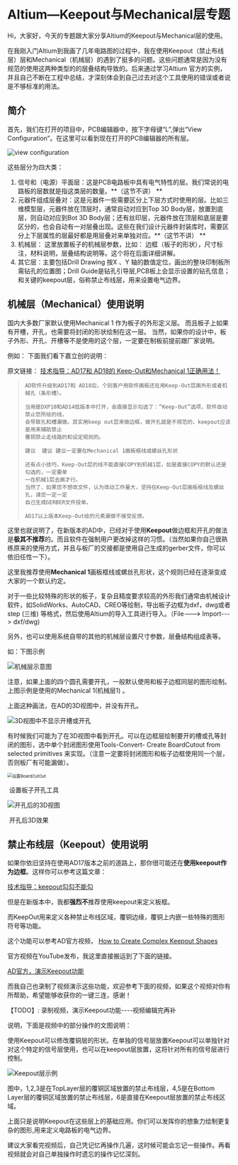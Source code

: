 # Altium—Keepout与Mechanical层专题

Hi，大家好，今天的专题跟大家分享Altium的Keepout与Mechanical层的使用。

在我刚入门Altium到我画了几年电路图的过程中，我在使用Keepout（禁止布线层）层和Mechanical（机械层）的遇到了挺多的问题。这些问题通常是因为没有规范的使用这两种类型的的层叠结构导致的。后来通过学习Altium 官方的实例，并且自己不断在工程中总结，才深刻体会到自己过去对这个工具使用的错误或者说是不够标准的用法。



## 简介

首先，我们在打开的项目中，PCB编辑器中，按下字母键“L”,弹出“View Configuration”。在这里可以看到现在打开的PCB编辑器的所有层。

![view configuration](./media/6-1.png)

这些层分为四大类：

1. 信号和（电源）平面层：这是PCB电路板中具有电气特性的层。我们常说的电路板的层数就是指这类层的数量。**（这节不讲） **
2. 元器件组成层叠对：这是元器件一些需要区分上下层方式时使用的层。比如三维模型层，元器件放在顶层时，通常自动对应到Top 3D Body层，放置到底层，则自动对应到Bot 3D Body层；还有丝印层，元器件放在顶层和底层是要区分的，也会自动有一对层叠出现。这些在我们设计元器件封装库时，需要区分上下层属性的层最好都是用层叠对来单独对应。**（这节不讲） **
3. 机械层： 这里放置板子的机械层参数，比如： 边框（板子的形状），尺寸标注，材料说明，层叠结构说明等。这个将在后面详细讲解。
4. 其它层：主要包括Drill Drawing 按X 、Y 轴的数值定位，画出的整块印制板所需钻孔的位置图；Drill Guide是钻孔引导层,PCB板上会显示设置的钻孔信息； 和关键的keepout层，俗称禁止布线层，用来设置电气边界。

## 机械层（Mechanical）使用说明

国内大多数厂家默认使用Mechanical 1 作为板子的外形定义层。 而且板子上如果有开槽，开孔，也需要将封闭的形状绘制在这一层。 当然，如果你的设计中，板子外形、开孔、开槽等不是使用的这个层，一定要在制板前提前跟厂家说明。

例如： 下面我们看下嘉立创的说明：

原文链接： [技术指导：AD17和 AD18的 Keep-Out和Mechanical 1正确用法！](https://www.jlc.com/portal/server_guide_4090.html)

> ```
> AD软件升级到AD17和 AD18后，个别客户用软件画板还在用Keep-Out层画外形或者机械孔（条形槽）。 
> 
> 当用是DXP10和AD14低版本中打开，会直接显示勾选了：“Keep-Out”选项，软件自动禁止您所绘的线，
> 会导致孔和槽漏做。其实用keep out层来做边框，做开孔就是不规范的，keepout应该是用来辅助禁止
> 覆铜禁止走线路的和设定规则的。
>  
> 建议  建议 建议一定要在Mechanical 1画板框线或螺丝孔形状
> 
> 还有点小技巧，Keep-Out层的线不能直接COPY到机械1层，如是直接COPY的默认还是勾选的，一定要单
> 一在机械1层去画才行。
> 当然了，如果您不想改文件，认为改动工作量大，坚持在Keep-Out层画板框线及螺丝孔，请您一定一定
> 自己生成GERBER文件投单。
> 
> AD17以上版本Keep-Out绘的元素漏做不接受反馈。
> ```

这里也就说明了，在新版本的AD中，已经对于使用**Keepout**做边框和开孔的做法是**极其不推荐**的。而且软件在强制用户更改掉这样的习惯。（当然如果你自己很熟练原来的使用方式，并且与板厂的交接都是使用自己生成的gerber文件，你可以依旧任性一下）。

这里我推荐使用**Mechanical 1**画板框线或螺丝孔形状，这个规则已经在逐渐变成大家的一个默认约定。

对于一些比较特殊的形状的板子，复杂且精度要求较高的外形我们通常由机械设计软件，如SolidWorks、AutoCAD、CREO等绘制，导出板子边框为dxf，dwg或者step (三维) 等格式，然后使用Altium的导入工具进行导入。（File---> Import--->  dxf/dwg)

另外，也可以使用系统自带的其他的机械层设置尺寸参数，层叠结构组成表等。

如：下图示例

![机械层示意图](./media/6-2.png)

注意，如果上面的四个圆孔需要开孔，一般默认使用和板子边框同层的图形绘制。上图示例是使用的Mechanical 1(机械层1) 。

上面这种画法，在AD的3D视图中，并没有开孔。

![3D视图中不显示开槽或开孔](./media/6-3.png)

有时候我们可能为了在3D视图中看到开孔。可以在边框层绘制要开的槽或孔等封闭的图形，选中单个封闭图形使用Tools-Convert- Create BoardCutout from selected primitives 来实现。（注意一定要将封闭图形和板子边框使用同一个层，否则板厂有可能漏做）。

<img src="./media/6-4.png" alt="设置BoardCutOut" style="zoom: 67%;" />

​                                                                                   设置板子开孔工具

![开孔后的3D视图](./media/6-5.png)

​                                                                                       开孔后3D效果





## 禁止布线层（Keepout）使用说明

如果你依旧坚持在使用AD17版本之前的道路上，那你很可能还在**使用keepout作为边框**。这样你可以参考这篇文章：

[技术指导：keepout勾勾不能勾](https://www.jlc.com/portal/server_guide_4066.html)

但是在新版本中，我都**强烈不**推荐使用keepout来定义板框。

而KeepOut用来定义各种禁止布线区域，覆铜边缘，覆铜上内嵌一些特殊的图形符号等功能。

这个功能可以参考AD官方视频， [How to Create Complex Keepout Shapes]()

官方视频在YouTube发布，我这里直接搬运到了下面的链接。

[AD官方，演示Keepout功能](https://www.bilibili.com/video/BV1XK4y1m7vS/)

而我自己也录制了视频演示这些功能，欢迎参考下面的视频，如果这个视频对你有所帮助，希望能够收获你的一键三连，感谢！

【TODO】: 录制视频，演示Keepout功能----视频编辑完再补

说明，下面是视频中的部分操作的文图说明：

使用Keepout可以修改覆铜层的形状。在单独的信号层放置Keepout可以单独针对对这个特定的信号层使用，也可以在keepout层放置，这将针对所有的信号层进行控制。

![Keepout层示例](./media/6-6.png)

图中，1,2,3是在TopLayer层的覆铜区域放置的禁止布线层，4,5是在Bottom Layer层的覆铜区域放置的禁止布线层，6是直接在Keepout层放置的禁止布线区域。

上面只是说明Keepout在这些层上的基础应用。你们可以发挥你的想象力绘制更复杂的图形,用来定义电路板的电气边界。

建议大家看完视频后，自己凭记忆再操作几遍，这时候可能会忘记一些操作。再看视频就会对自己单独操作时遗忘的操作记忆深刻。





